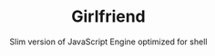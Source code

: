 <p align="center"><h1 align="center">Girlfriend</h1></p>
<p align="center">Slim version of JavaScript Engine optimized for shell</p>